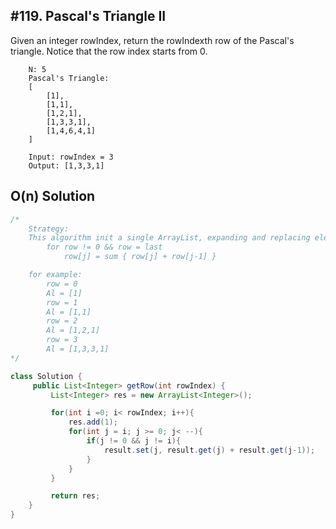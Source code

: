 ## #119. Pascal's Triangle II
Given an integer rowIndex, return the rowIndexth row of the Pascal's triangle.
Notice that the row index starts from 0.

```
    N: 5
    Pascal's Triangle:
    [
        [1],
        [1,1],
        [1,2,1],
        [1,3,3,1],
        [1,4,6,4,1]
    ]

    Input: rowIndex = 3
    Output: [1,3,3,1]
```

## O(n) Solution
```Java
/*
    Strategy:
    This algorithm init a single ArrayList, expanding and replacing elements in it when we build for each row
        for row != 0 && row = last
            row[j] = sum { row[j] + row[j-1] }

    for example:
        row = 0
        Al = [1]
        row = 1
        Al = [1,1]
        row = 2 
        Al = [1,2,1]
        row = 3
        Al = [1,3,3,1]
*/

class Solution {
     public List<Integer> getRow(int rowIndex) {
         List<Integer> res = new ArrayList<Integer>();

         for(int i =0; i< rowIndex; i++){
             res.add(1);
             for(int j = i; j >= 0; j< --){
                 if(j != 0 && j != i){
                     result.set(j, result.get(j) + result.get(j-1));
                 }
             }
         }

         return res;
    }
}

```




